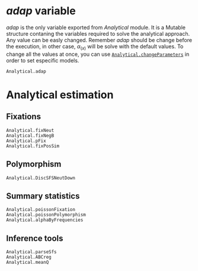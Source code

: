 # *adap* variable
*adap* is the only variable exported from *Analytical* module. It is a Mutable structure contaning the variables required to solve the analytical approach. Any value can be easly changed. Remember *adap* should be change before the execution, in other case, $\alpha_{(x)}$ will be solve with the default values. To change all the values at once, you can use [`Analytical.changeParameters`](@ref) in order to set especific models.

```@docs
Analytical.adap
```
# Analytical estimation
## Fixations
```@docs
Analytical.fixNeut
Analytical.fixNegB
Analytical.pFix
Analytical.fixPosSim
```

## Polymorphism
```@docs
Analytical.DiscSFSNeutDown
```

## Summary statistics
```@docs
Analytical.poissonFixation
Analytical.poissonPolymorphism
Analytical.alphaByFrequencies
```

## Inference tools
```@docs
Analytical.parseSfs
Analytical.ABCreg
Analytical.meanQ
```
